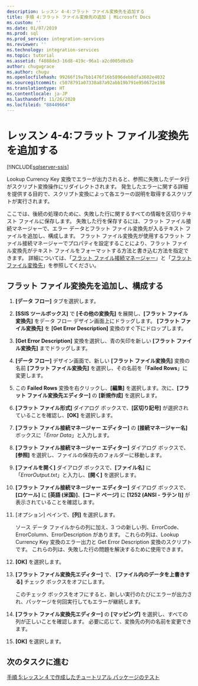 ```yaml
---
description: レッスン 4-4:フラット ファイル変換先を追加する
title: 手順 4:フラット ファイル変換先の追加 | Microsoft Docs
ms.custom: ''
ms.date: 01/07/2019
ms.prod: sql
ms.prod_service: integration-services
ms.reviewer: ''
ms.technology: integration-services
ms.topic: tutorial
ms.assetid: f4088de3-16d8-419c-96a1-a2cd005d0a5b
author: chugugrace
ms.author: chugu
ms.openlocfilehash: 99266f19a7bb1476f16b5896deb8dfa3602e4032
ms.sourcegitcommit: c5078791a07330a87a92abb19b791e950672e198
ms.translationtype: HT
ms.contentlocale: ja-JP
ms.lasthandoff: 11/26/2020
ms.locfileid: "88449664"
---
```

# <a name="lesson-4-4-add-a-flat-file-destination"></a>レッスン 4-4:フラット ファイル変換先を追加する

[!INCLUDE[sqlserver-ssis](../includes/applies-to-version/sqlserver-ssis.md)]



Lookup Currency Key 変換でエラーが出力されると、参照に失敗したデータ行がスクリプト変換操作にリダイレクトされます。 発生したエラーに関する詳細を提供する目的で、スクリプト変換によって各エラーの説明を取得するスクリプトが実行されます。  
  
ここでは、後続の処理のために、失敗した行に関するすべての情報を区切りテキスト ファイルに保存します。 失敗した行を保存するには、フラット ファイル接続マネージャーで、エラー データとフラット ファイル変換先が入るテキスト ファイルを追加し、構成します。 フラット ファイル変換先が使用するフラット ファイル接続マネージャーでプロパティを設定することにより、フラット ファイル変換先がテキスト ファイルをフォーマットする方法と書き込む方法を指定できます。 詳細については、「[フラット ファイル接続マネージャー](../integration-services/connection-manager/flat-file-connection-manager.md)」と「[フラット ファイル変換先](../integration-services/data-flow/flat-file-destination.md)」を参照してください。  
  
## <a name="add-and-configure-a-flat-file-destination"></a>フラット ファイル変換先を追加し、構成する  
  
1.  **[データ フロー]** タブを選択します。  
  
2.  **[SSIS ツールボックス]** で **[その他の変換先]** を展開し、**[フラット ファイル変換先]** をデータ フロー デザイン画面上にドラッグします。 **[フラット ファイル変換先]** を **[Get Error Description]** 変換のすぐ下にドロップします。  
  
3.  **[Get Error Description]** 変換を選択し、青の矢印を新しい **[フラット ファイル変換先]** までドラッグします。  
  
4.  **[データ フロー]** デザイン画面で、新しい **[フラット ファイル変換先]** 変換の名前 **[フラット ファイル変換先]** を選択し、その名前を「**Failed Rows**」に変更します。  
  
5.  この **Failed Rows** 変換を右クリックし、**[編集]** を選択します。次に、**[フラット ファイル変換先エディター]** の **[新規作成]** を選択します。  
  
6.  **[フラット ファイル形式]** ダイアログ ボックスで、**[区切り記号]** が選択されていることを確認し、**[OK]** を選択します。  
  
7.  **[フラット ファイル接続マネージャー エディター]** の **[接続マネージャー名]** ボックスに「*Error Data*」と入力します。  
  
8.  **[フラット ファイル接続マネージャー エディター]** ダイアログ ボックスで、**[参照]** を選択し、ファイルの保存先のフォルダーに移動します。  
  
9. **[ファイルを開く]** ダイアログ ボックスで、**[ファイル名]** に「*ErrorOutput.txt*」と入力し、**[開く]** を選択します。  
  
10. **[フラット ファイル接続マネージャー エディター]** ダイアログ ボックスで、**[ロケール]** に **[英語 (米国)]**、**[コード ページ]** に **[1252 (ANSI - ラテン I)]** が表示されていることを確認します。  
  
11. [オプション] ペインで、**[列]** を選択します。  
  
    ソース データ ファイルからの列に加え、3 つの新しい列、ErrorCode、ErrorColumn、ErrorDescription があります。 これらの列は、Lookup Currency Key 変換のエラー出力と Get Error Description 変換のスクリプトです。 これらの列は、失敗した行の問題を解決するために使用できます。  
  
12. **[OK]** を選択します。  
  
13. **[フラット ファイル変換先エディター]** で、 **[ファイル内のデータを上書きする]** チェック ボックスをオフにします。  
  
    このチェック ボックスをオフにすると、新しい実行のたびにエラーが出力され、パッケージを何回実行してもエラーが継続します。
  
14. **[フラット ファイル変換先エディター]** の **[マッピング]** を選択し、すべての列が正しいことを確認します。 必要に応じて、変換先の列の名前を変更できます。  
  
15. **[OK]** を選択します。  
  
## <a name="go-to-next-task"></a>次のタスクに進む
[手順 5:レッスン 4 で作成したチュートリアル パッケージのテスト](../integration-services/lesson-4-5-testing-the-lesson-4-tutorial-package.md)  
  
  
  
